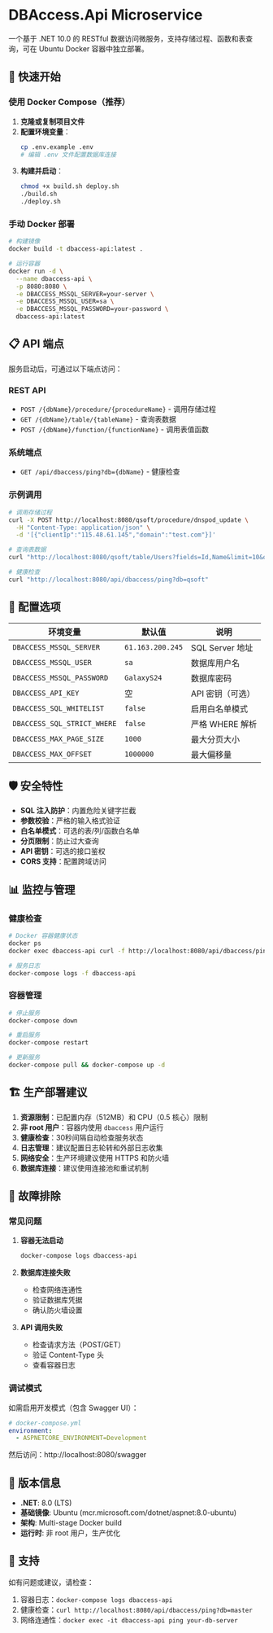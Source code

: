 # DBAccess.Api Microservice

一个基于 .NET 10.0 的 RESTful 数据访问微服务，支持存储过程、函数和表查询，可在 Ubuntu Docker 容器中独立部署。

## 🚀 快速开始

### 使用 Docker Compose（推荐）

1. **克隆或复制项目文件**
2. **配置环境变量**：
   ```bash
   cp .env.example .env
   # 编辑 .env 文件配置数据库连接
   ```
3. **构建并启动**：
   ```bash
   chmod +x build.sh deploy.sh
   ./build.sh
   ./deploy.sh
   ```

### 手动 Docker 部署

```bash
# 构建镜像
docker build -t dbaccess-api:latest .

# 运行容器
docker run -d \
  --name dbaccess-api \
  -p 8080:8080 \
  -e DBACCESS_MSSQL_SERVER=your-server \
  -e DBACCESS_MSSQL_USER=sa \
  -e DBACCESS_MSSQL_PASSWORD=your-password \
  dbaccess-api:latest
```

## 📋 API 端点

服务启动后，可通过以下端点访问：

### REST API
- `POST /{dbName}/procedure/{procedureName}` - 调用存储过程
- `GET /{dbName}/table/{tableName}` - 查询表数据
- `POST /{dbName}/function/{functionName}` - 调用表值函数

### 系统端点
- `GET /api/dbaccess/ping?db={dbName}` - 健康检查

### 示例调用

```bash
# 调用存储过程
curl -X POST http://localhost:8080/qsoft/procedure/dnspod_update \
  -H "Content-Type: application/json" \
  -d '[{"clientIp":"115.48.61.145","domain":"test.com"}]'

# 查询表数据
curl "http://localhost:8080/qsoft/table/Users?fields=Id,Name&limit=10&order=Id asc"

# 健康检查
curl "http://localhost:8080/api/dbaccess/ping?db=qsoft"
```

## 🔧 配置选项

| 环境变量 | 默认值 | 说明 |
|---------|--------|------|
| `DBACCESS_MSSQL_SERVER` | `61.163.200.245` | SQL Server 地址 |
| `DBACCESS_MSSQL_USER` | `sa` | 数据库用户名 |
| `DBACCESS_MSSQL_PASSWORD` | `GalaxyS24` | 数据库密码 |
| `DBACCESS_API_KEY` | 空 | API 密钥（可选） |
| `DBACCESS_SQL_WHITELIST` | `false` | 启用白名单模式 |
| `DBACCESS_SQL_STRICT_WHERE` | `false` | 严格 WHERE 解析 |
| `DBACCESS_MAX_PAGE_SIZE` | `1000` | 最大分页大小 |
| `DBACCESS_MAX_OFFSET` | `1000000` | 最大偏移量 |

## 🛡️ 安全特性

- **SQL 注入防护**：内置危险关键字拦截
- **参数校验**：严格的输入格式验证
- **白名单模式**：可选的表/列/函数白名单
- **分页限制**：防止过大查询
- **API 密钥**：可选的接口鉴权
- **CORS 支持**：配置跨域访问

## 📊 监控与管理

### 健康检查
```bash
# Docker 容器健康状态
docker ps
docker exec dbaccess-api curl -f http://localhost:8080/api/dbaccess/ping?db=master

# 服务日志
docker-compose logs -f dbaccess-api
```

### 容器管理
```bash
# 停止服务
docker-compose down

# 重启服务
docker-compose restart

# 更新服务
docker-compose pull && docker-compose up -d
```

## 🏗️ 生产部署建议

1. **资源限制**：已配置内存（512MB）和 CPU（0.5 核心）限制
2. **非 root 用户**：容器内使用 `dbaccess` 用户运行
3. **健康检查**：30秒间隔自动检查服务状态  
4. **日志管理**：建议配置日志轮转和外部日志收集
5. **网络安全**：生产环境建议使用 HTTPS 和防火墙
6. **数据库连接**：建议使用连接池和重试机制

## 🐛 故障排除

### 常见问题

1. **容器无法启动**
   ```bash
   docker-compose logs dbaccess-api
   ```

2. **数据库连接失败**
   - 检查网络连通性
   - 验证数据库凭据
   - 确认防火墙设置

3. **API 调用失败**
   - 检查请求方法（POST/GET）
   - 验证 Content-Type 头
   - 查看容器日志

### 调试模式

如需启用开发模式（包含 Swagger UI）：

```yaml
# docker-compose.yml
environment:
  - ASPNETCORE_ENVIRONMENT=Development
```

然后访问：http://localhost:8080/swagger

## 📝 版本信息

- **.NET**: 8.0 (LTS)
- **基础镜像**: Ubuntu (mcr.microsoft.com/dotnet/aspnet:8.0-ubuntu)
- **架构**: Multi-stage Docker build
- **运行时**: 非 root 用户，生产优化

## 🤝 支持

如有问题或建议，请检查：
1. 容器日志：`docker-compose logs dbaccess-api`
2. 健康检查：`curl http://localhost:8080/api/dbaccess/ping?db=master`
3. 网络连通性：`docker exec -it dbaccess-api ping your-db-server`